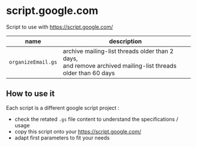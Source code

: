 # script.google.com
Script to use with https://script.google.com/

| name  | description  |
|---|---|
|  `organizeEmail.gs` |  archive mailing-list threads older than 2 days, <br/>and remove archived mailing-list threads older than 60 days |

## How to use it
 
Each script is a different google script project :

 * check the retated `.gs` file content to understand the specifications / usage
 * copy this script onto your https://script.google.com/
 * adapt first parameters to fit your needs
